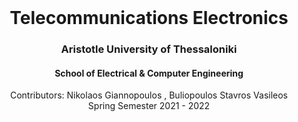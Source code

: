<br />
<div align="center">
  <h1 align="center"> Telecommunications Electronics </h1>
  <h3 align="center">Aristotle University of Thessaloniki</h3>
  <h4 align="center">School of Electrical & Computer Engineering</h4>
  <p align="center">
    Contributors: Nikolaos Giannopoulos , Buliopoulos Stavros Vasileos
    <br />
    Spring Semester 2021 - 2022
    <br />
    <br />
  </p>
</div>
<br />

